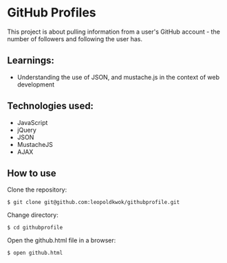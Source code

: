GitHub Profiles
===============

This project is about pulling information from a user's GitHub account - the number of followers and following the user has. 

Learnings:
----------

* Understanding the use of JSON, and mustache.js in the context of web development

Technologies used:
------------------

* JavaScript
* jQuery
* JSON
* MustacheJS
* AJAX

How to use
-----------

Clone the repository:

```shell
$ git clone git@github.com:leopoldkwok/githubprofile.git
```


Change directory:

```shell
$ cd githubprofile
```

Open the github.html file in a browser:

```shell
$ open github.html
```